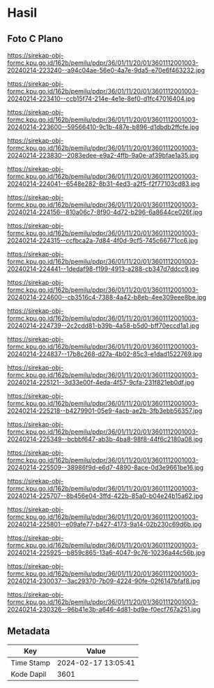 # Hasil

## Foto C Plano

https://sirekap-obj-formc.kpu.go.id/162b/pemilu/pdpr/36/01/11/20/01/3601112001003-20240214-223240--a94c04ae-56e0-4a7e-9da5-e70e6f463232.jpg

https://sirekap-obj-formc.kpu.go.id/162b/pemilu/pdpr/36/01/11/20/01/3601112001003-20240214-223410--ccb15f74-214e-4e1e-8ef0-d1fc47016404.jpg

https://sirekap-obj-formc.kpu.go.id/162b/pemilu/pdpr/36/01/11/20/01/3601112001003-20240214-223600--59566410-9c1b-487e-b896-d1dbdb2ffcfe.jpg

https://sirekap-obj-formc.kpu.go.id/162b/pemilu/pdpr/36/01/11/20/01/3601112001003-20240214-223830--2083edee-e9a2-4ffb-9a0e-af39bfae1a35.jpg

https://sirekap-obj-formc.kpu.go.id/162b/pemilu/pdpr/36/01/11/20/01/3601112001003-20240214-224041--6548e282-8b31-4ed3-a2f5-f2f77103cd83.jpg

https://sirekap-obj-formc.kpu.go.id/162b/pemilu/pdpr/36/01/11/20/01/3601112001003-20240214-224156--810a06c7-8f90-4d72-b296-6a8644ce026f.jpg

https://sirekap-obj-formc.kpu.go.id/162b/pemilu/pdpr/36/01/11/20/01/3601112001003-20240214-224315--ccfbca2a-7d84-4f0d-9cf5-745c66771cc6.jpg

https://sirekap-obj-formc.kpu.go.id/162b/pemilu/pdpr/36/01/11/20/01/3601112001003-20240214-224441--1dedaf98-f199-4913-a288-cb347d7ddcc9.jpg

https://sirekap-obj-formc.kpu.go.id/162b/pemilu/pdpr/36/01/11/20/01/3601112001003-20240214-224600--cb3516c4-7388-4a42-b8eb-4ee309eee8be.jpg

https://sirekap-obj-formc.kpu.go.id/162b/pemilu/pdpr/36/01/11/20/01/3601112001003-20240214-224739--2c2cdd81-b39b-4a58-b5d0-bff70eccd1a1.jpg

https://sirekap-obj-formc.kpu.go.id/162b/pemilu/pdpr/36/01/11/20/01/3601112001003-20240214-224837--17b8c268-d27a-4b02-85c3-e1dad1522769.jpg

https://sirekap-obj-formc.kpu.go.id/162b/pemilu/pdpr/36/01/11/20/01/3601112001003-20240214-225121--3d33e00f-4eda-4f57-9cfa-231f821eb0df.jpg

https://sirekap-obj-formc.kpu.go.id/162b/pemilu/pdpr/36/01/11/20/01/3601112001003-20240214-225218--b4279901-05e9-4acb-ae2b-3fb3ebb56357.jpg

https://sirekap-obj-formc.kpu.go.id/162b/pemilu/pdpr/36/01/11/20/01/3601112001003-20240214-225349--bcbbf647-ab3b-4ba8-98f8-44f6c2180a08.jpg

https://sirekap-obj-formc.kpu.go.id/162b/pemilu/pdpr/36/01/11/20/01/3601112001003-20240214-225509--38986f9d-e6d7-4890-8ace-0d3e9661be16.jpg

https://sirekap-obj-formc.kpu.go.id/162b/pemilu/pdpr/36/01/11/20/01/3601112001003-20240214-225707--8b456e04-3ffd-422b-85a0-b04e24b15a62.jpg

https://sirekap-obj-formc.kpu.go.id/162b/pemilu/pdpr/36/01/11/20/01/3601112001003-20240214-225801--e09afe77-b427-4173-9a14-02b230c69d6b.jpg

https://sirekap-obj-formc.kpu.go.id/162b/pemilu/pdpr/36/01/11/20/01/3601112001003-20240214-225925--b859c865-13a6-4047-9c76-10236a44c56b.jpg

https://sirekap-obj-formc.kpu.go.id/162b/pemilu/pdpr/36/01/11/20/01/3601112001003-20240214-230037--3ac29370-7b09-4224-90fe-02f6147bfaf8.jpg

https://sirekap-obj-formc.kpu.go.id/162b/pemilu/pdpr/36/01/11/20/01/3601112001003-20240214-230326--96b41e3b-a646-4d81-bd9e-f0ecf767a251.jpg


## Metadata

| Key        | Value               |
| ---------- | ------------------- |
| Time Stamp | 2024-02-17 13:05:41 |
| Kode Dapil | 3601                |



